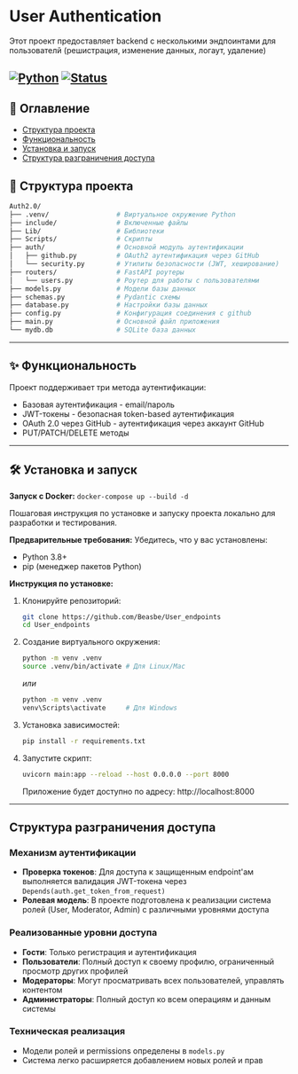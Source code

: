 # User Authentication

Этот проект предоставляет backend с несколькими эндпоинтами для пользователй (решистрация, изменение данных, логаут, удаление)

[![Python](https://img.shields.io/badge/Python-3.8+-blue.svg)](https://www.python.org/)
[![Status](https://img.shields.io/badge/status-active-success.svg)]()
---

## 🚀 Оглавление


* [Структура проекта](#-структура-проекта)
* [Функциональность](#-функциональность)
* [Установка и запуск](#-установка-и-запуск)
* [Структура разграничения доступа](#структура-разграничения-доступа)




## 📁 Структура проекта

```bash
Auth2.0/
├── .venv/                 # Виртуальное окружение Python
├── include/               # Включенные файлы
├── Lib/                   # Библиотеки
├── Scripts/               # Скрипты
├── auth/                  # Основной модуль аутентификации
│   ├── github.py          # OAuth2 аутентификация через GitHub
│   └── security.py        # Утилиты безопасности (JWT, хеширование)
├── routers/               # FastAPI роутеры
│   └── users.py           # Роутер для работы с пользователями
├── models.py              # Модели базы данных
├── schemas.py             # Pydantic схемы
├── database.py            # Настройки базы данных
├── config.py              # Конфигурация соединения с github
├── main.py                # Основной файл приложения
└── mydb.db                # SQLite база данных
```
---

## ✨ Функциональность

Проект поддерживает три метода аутентификации:

* Базовая аутентификация - email/пароль
* JWT-токены - безопасная token-based аутентификация
* OAuth 2.0 через GitHub - аутентификация через аккаунт GitHub
* PUT/PATCH/DELETE методы

---

## 🛠️ Установка и запуск


**Запуск с Docker:**
    ```
    docker-compose up --build -d
    ```

Пошаговая инструкция по установке и запуску проекта локально для разработки и тестирования.

**Предварительные требования:** Убедитесь, что у вас установлены:
* Python 3.8+
* pip (менеджер пакетов Python)


**Инструкция по установке:**

1.  Клонируйте репозиторий:
    ```bash
    git clone https://github.com/Beasbe/User_endpoints
    cd User_endpoints
    ```

2.  Создание виртуального окружения:
    ```bash
    python -m venv .venv
    source .venv/bin/activate # Для Linux/Mac
    ```
    *или*
    ```bash
    python -m venv .venv
    venv\Scripts\activate     # Для Windows
    ```

3.  Установка зависимостей:
    ```bash
    pip install -r requirements.txt
    ```

4.  Запустите скрипт:
    ```bash
    uvicorn main:app --reload --host 0.0.0.0 --port 8000
    ```
    Приложение будет доступно по адресу: http://localhost:8000


---
## Структура разграничения доступа

### Механизм аутентификации
- **Проверка токенов**: Для доступа к защищенным endpoint'ам выполняется валидация JWT-токена через `Depends(auth.get_token_from_request)`
- **Ролевая модель**: В проекте подготовлена к реализации система ролей (User, Moderator, Admin) с различными уровнями доступа

### Реализованные уровни доступа
- **Гости**: Только регистрация и аутентификация
- **Пользователи**: Полный доступ к своему профилю, ограниченный просмотр других профилей
- **Модераторы**: Могут просматривать всех пользователей, управлять контентом
- **Администраторы**: Полный доступ ко всем операциям и данным системы

### Техническая реализация
- Модели ролей и permissions определены в `models.py`
- Система легко расширяется добавлением новых ролей и прав



